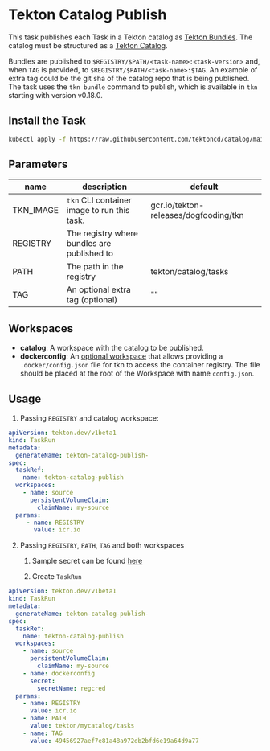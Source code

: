 # Tekton Catalog Publish

This task publishes each Task in a Tekton catalog as [Tekton Bundles](https://tekton.dev/docs/pipelines/pipelines/#tekton-bundles).
The catalog must be structured as a [Tekton Catalog](https://github.com/tektoncd/catalog#catalog-structure).

Bundles are published to `$REGISTRY/$PATH/<task-name>:<task-version>` and, when `TAG` is provided, to
`$REGISTRY/$PATH/<task-name>:$TAG`. An example of extra tag could be the git sha of the catalog repo that
is being published. The task uses the `tkn bundle` command to publish, which is available
in `tkn` starting with version v0.18.0.

## Install the Task

```bash
kubectl apply -f https://raw.githubusercontent.com/tektoncd/catalog/main/task/tekton-catalog-publish/0.1/tekton-catalog-publush.yaml
```

## Parameters

| name      | description                                 | default                               |
| --------- | ------------------------------------------- | ------------------------------------- |
| TKN_IMAGE | `tkn` CLI container image to run this task. | gcr.io/tekton-releases/dogfooding/tkn |
| REGISTRY  | The registry where bundles are published to |                                       |
| PATH      | The path in the registry                    | tekton/catalog/tasks                  |
| TAG       | An optional extra tag (optional)            | ""                                    |

## Workspaces

- **catalog**: A workspace with the catalog to be published.
- **dockerconfig**: An [optional workspace](https://github.com/tektoncd/pipeline/blob/main/docs/workspaces.md#using-workspaces-in-tasks)
  that allows providing a `.docker/config.json` file for tkn to access the container registry. The file should be placed at
  the root of the Workspace with name `config.json`.

## Usage

1. Passing `REGISTRY` and catalog workspace:

```yaml
apiVersion: tekton.dev/v1beta1
kind: TaskRun
metadata:
  generateName: tekton-catalog-publish-
spec:
  taskRef:
    name: tekton-catalog-publish
  workspaces:
    - name: source
      persistentVolumeClaim:
        claimName: my-source
  params:
     - name: REGISTRY
       value: icr.io
```

2. Passing `REGISTRY`, `PATH`, `TAG` and both workspaces

   1. Sample secret can be found [here](https://github.com/tektoncd/catalog/tree/main/task/tekton-catalog-publish/0.1/samples/secrets.yaml)

   2. Create `TaskRun`

 ```yaml
 apiVersion: tekton.dev/v1beta1
 kind: TaskRun
 metadata:
   generateName: tekton-catalog-publish-
 spec:
   taskRef:
     name: tekton-catalog-publish
   workspaces:
     - name: source
       persistentVolumeClaim:
         claimName: my-source
     - name: dockerconfig
       secret:
         secretName: regcred
   params:
     - name: REGISTRY
       value: icr.io
     - name: PATH
       value: tekton/mycatalog/tasks
     - name: TAG
       value: 49456927aef7e81a48a972db2bfd6e19a64d9a77
 ```
